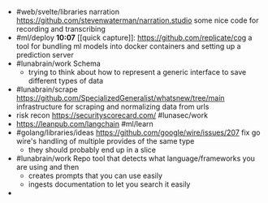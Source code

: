 - #web/svelte/libraries narration https://github.com/stevenwaterman/narration.studio some nice code for recording and transcribing
- #ml/deploy 
  **10:07** [[quick capture]]:  https://github.com/replicate/cog a tool for bundling ml models into docker containers and setting up a prediction server
- #lunabrain/work Schema
	- trying to think about how to represent a generic interface to save different types of data
- #lunabrain/scrape https://github.com/SpecializedGeneralist/whatsnew/tree/main infrastructure for scraping and normalizing data from urls
- risk recon https://securityscorecard.com/ #lunasec/work
- https://leanpub.com/langchain #ml/learn
- #golang/libraries/ideas https://github.com/google/wire/issues/207 fix go wire's handling of multiple provides of the same type
	- they should probably end up in a slice
- #lunabrain/work Repo tool that detects what language/frameworks you are using and then
	- creates prompts that you can use easily
	- ingests documentation to let you search it easily
-